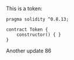 This is a token: 

```
pragma solidity ^0.8.13;

contract Token {
    constructor() { }
}

```

Another update 86